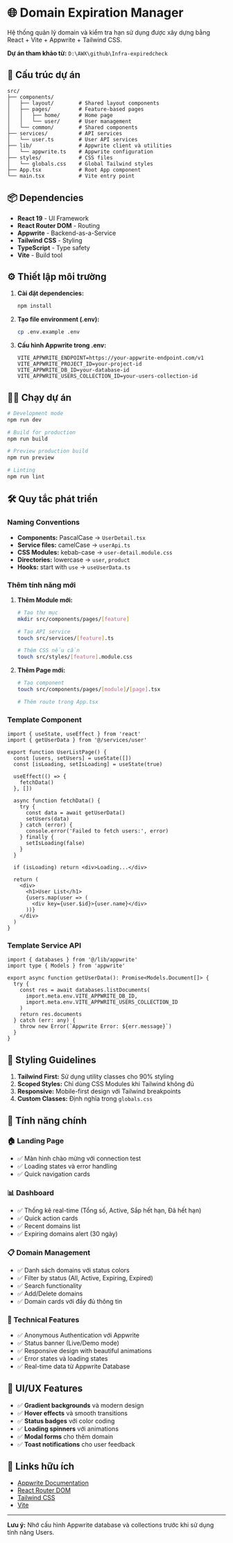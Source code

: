 # 🌐 Domain Expiration Manager

Hệ thống quản lý domain và kiểm tra hạn sử dụng được xây dựng bằng React + Vite + Appwrite + Tailwind CSS.

**Dự án tham khảo từ:** `D:\AWX\github\Infra-expiredcheck`

## 🚀 Cấu trúc dự án

```
src/
├── components/
│   ├── layout/        # Shared layout components
│   ├── pages/         # Feature-based pages
│   │   ├── home/      # Home page
│   │   └── user/      # User management
│   └── common/        # Shared components
├── services/          # API services
│   └── user.ts        # User API services
├── lib/               # Appwrite client và utilities
│   └── appwrite.ts    # Appwrite configuration
├── styles/            # CSS files
│   └── globals.css    # Global Tailwind styles
├── App.tsx            # Root App component
└── main.tsx           # Vite entry point
```

## 📦 Dependencies

- **React 19** - UI Framework
- **React Router DOM** - Routing
- **Appwrite** - Backend-as-a-Service
- **Tailwind CSS** - Styling
- **TypeScript** - Type safety
- **Vite** - Build tool

## ⚙️ Thiết lập môi trường

1. **Cài đặt dependencies:**
   ```bash
   npm install
   ```

2. **Tạo file environment (.env):**
   ```bash
   cp .env.example .env
   ```

3. **Cấu hình Appwrite trong .env:**
   ```env
   VITE_APPWRITE_ENDPOINT=https://your-appwrite-endpoint.com/v1
   VITE_APPWRITE_PROJECT_ID=your-project-id
   VITE_APPWRITE_DB_ID=your-database-id
   VITE_APPWRITE_USERS_COLLECTION_ID=your-users-collection-id
   ```

## 🏃‍♂️ Chạy dự án

```bash
# Development mode
npm run dev

# Build for production
npm run build

# Preview production build
npm run preview

# Linting
npm run lint
```

## 🛠️ Quy tắc phát triển

### Naming Conventions
- **Components:** PascalCase → `UserDetail.tsx`
- **Service files:** camelCase → `userApi.ts`
- **CSS Modules:** kebab-case → `user-detail.module.css`
- **Directories:** lowercase → `user`, `product`
- **Hooks:** start with `use` → `useUserData.ts`

### Thêm tính năng mới

1. **Thêm Module mới:**
   ```bash
   # Tạo thư mục
   mkdir src/components/pages/[feature]
   
   # Tạo API service
   touch src/services/[feature].ts
   
   # Thêm CSS nếu cần
   touch src/styles/[feature].module.css
   ```

2. **Thêm Page mới:**
   ```bash
   # Tạo component
   touch src/components/pages/[module]/[page].tsx
   
   # Thêm route trong App.tsx
   ```

### Template Component

```tsx
import { useState, useEffect } from 'react'
import { getUserData } from '@/services/user'

export function UserListPage() {
  const [users, setUsers] = useState([])
  const [isLoading, setIsLoading] = useState(true)

  useEffect(() => {
    fetchData()
  }, [])

  async function fetchData() {
    try {
      const data = await getUserData()
      setUsers(data)
    } catch (error) {
      console.error('Failed to fetch users:', error)
    } finally {
      setIsLoading(false)
    }
  }

  if (isLoading) return <div>Loading...</div>

  return (
    <div>
      <h1>User List</h1>
      {users.map(user => (
        <div key={user.$id}>{user.name}</div>
      ))}
    </div>
  )
}
```

### Template Service API

```tsx
import { databases } from '@/lib/appwrite'
import type { Models } from 'appwrite'

export async function getUserData(): Promise<Models.Document[]> {
  try {
    const res = await databases.listDocuments(
      import.meta.env.VITE_APPWRITE_DB_ID,
      import.meta.env.VITE_APPWRITE_USERS_COLLECTION_ID
    )
    return res.documents
  } catch (err: any) {
    throw new Error(`Appwrite Error: ${err.message}`)
  }
}
```

## 🎨 Styling Guidelines

1. **Tailwind First:** Sử dụng utility classes cho 90% styling
2. **Scoped Styles:** Chỉ dùng CSS Modules khi Tailwind không đủ
3. **Responsive:** Mobile-first design với Tailwind breakpoints
4. **Custom Classes:** Định nghĩa trong `globals.css`

## 📱 Tính năng chính

### 🏠 Landing Page
- ✅ Màn hình chào mừng với connection test
- ✅ Loading states và error handling
- ✅ Quick navigation cards

### 📊 Dashboard
- ✅ Thống kê real-time (Tổng số, Active, Sắp hết hạn, Đã hết hạn)
- ✅ Quick action cards
- ✅ Recent domains list  
- ✅ Expiring domains alert (30 ngày)

### 📋 Domain Management
- ✅ Danh sách domains với status colors
- ✅ Filter by status (All, Active, Expiring, Expired)
- ✅ Search functionality
- ✅ Add/Delete domains
- ✅ Domain cards với đầy đủ thông tin

### 🔧 Technical Features
- ✅ Anonymous Authentication với Appwrite
- ✅ Status banner (Live/Demo mode)
- ✅ Responsive design with beautiful animations
- ✅ Error states và loading states
- ✅ Real-time data từ Appwrite Database

## 🎨 UI/UX Features

- ✅ **Gradient backgrounds** và modern design
- ✅ **Hover effects** và smooth transitions  
- ✅ **Status badges** với color coding
- ✅ **Loading spinners** với animations
- ✅ **Modal forms** cho thêm domain
- ✅ **Toast notifications** cho user feedback

## 🔗 Links hữu ích

- [Appwrite Documentation](https://appwrite.io/docs)
- [React Router DOM](https://reactrouter.com/)
- [Tailwind CSS](https://tailwindcss.com/)
- [Vite](https://vite.dev/)

---

**Lưu ý:** Nhớ cấu hình Appwrite database và collections trước khi sử dụng tính năng Users.